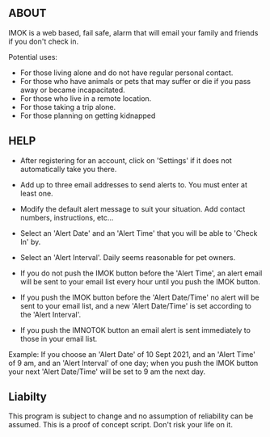 ## ABOUT

IMOK is a web based, fail safe, alarm that will email your family and friends if you don't check in.

Potential uses:

- For those living alone and do not have regular personal contact.
- For those who have animals or pets that may suffer or die if you pass away or became incapacitated.
- For those who live in a remote location.
- For those taking a trip alone.
- For those planning on getting kidnapped

## HELP

- After registering for an account, click on 'Settings' if it does not automatically take you there.
- Add up to three email addresses to send alerts to. You must enter at least one.
- Modify the default alert message to suit your situation. Add contact numbers, instructions, etc...
- Select an 'Alert Date' and an 'Alert Time' that you will be able to 'Check In' by.
- Select an 'Alert Interval'. Daily seems reasonable for pet owners.

- If you do not push the IMOK button before the 'Alert Time', an alert email will be sent to your email list every hour until you push the IMOK button.
- If you push the IMOK button before the 'Alert Date/Time' no alert will be sent to your email list, and a new 'Alert Date/Time' is set according to the 'Alert Interval'.
- If you push the IMNOTOK button an email alert is sent immediately to those in your email list.

Example: If you choose an 'Alert Date' of 10 Sept 2021, and an 'Alert Time' of 9 am, and an 'Alert Interval' of one day; when you push the IMOK button your next 'Alert Date/Time' will be set to 9 am the next day.

## Liabilty

This program is subject to change and no assumption of reliability can be assumed.
This is a proof of concept script. Don't risk your life on it.
